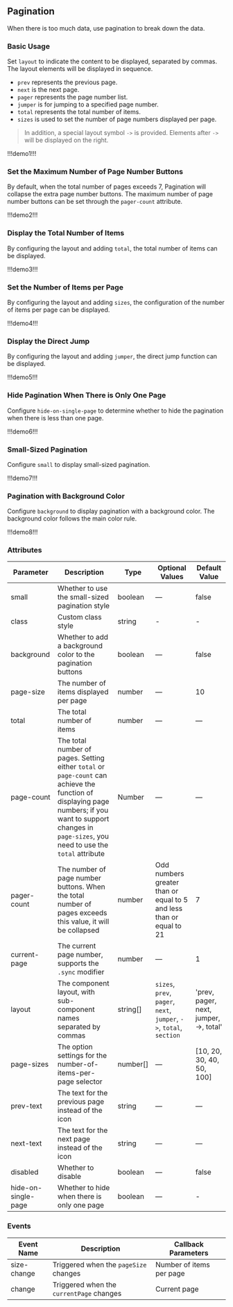 ## Pagination

When there is too much data, use pagination to break down the data.

### Basic Usage

Set `layout` to indicate the content to be displayed, separated by commas. The layout elements will be displayed in sequence.

-   `prev` represents the previous page.
-   `next` is the next page.
-   `pager` represents the page number list.
-   `jumper` is for jumping to a specified page number.
-   `total` represents the total number of items.
-   `sizes` is used to set the number of page numbers displayed per page.

> In addition, a special layout symbol `->` is provided. Elements after `->` will be displayed on the right.

!!!demo1!!!

### Set the Maximum Number of Page Number Buttons

By default, when the total number of pages exceeds 7, Pagination will collapse the extra page number buttons. The maximum number of page number buttons can be set through the `pager-count` attribute.

!!!demo2!!!

### Display the Total Number of Items

By configuring the layout and adding `total`, the total number of items can be displayed.

!!!demo3!!!

### Set the Number of Items per Page

By configuring the layout and adding `sizes`, the configuration of the number of items per page can be displayed.

!!!demo4!!!

### Display the Direct Jump

By configuring the layout and adding `jumper`, the direct jump function can be displayed.

!!!demo5!!!

### Hide Pagination When There is Only One Page

Configure `hide-on-single-page` to determine whether to hide the pagination when there is less than one page.

!!!demo6!!!

### Small-Sized Pagination

Configure `small` to display small-sized pagination.

!!!demo7!!!

### Pagination with Background Color

Configure `background` to display pagination with a background color. The background color follows the main color rule.

!!!demo8!!!

### Attributes

| Parameter           | Description                                                                                                                                                                                                  | Type     | Optional Values                                                      | Default Value                          |
| ------------------- | ------------------------------------------------------------------------------------------------------------------------------------------------------------------------------------------------------------ | -------- | -------------------------------------------------------------------- | -------------------------------------- |
| small               | Whether to use the small-sized pagination style                                                                                                                                                              | boolean  | —                                                                    | false                                  |
| class               | Custom class style                                                                                                                                                                                           | string   | -                                                                    | -                                      |
| background          | Whether to add a background color to the pagination buttons                                                                                                                                                  | boolean  | —                                                                    | false                                  |
| page-size           | The number of items displayed per page                                                                                                                                                                       | number   | —                                                                    | 10                                     |
| total               | The total number of items                                                                                                                                                                                    | number   | —                                                                    | —                                      |
| page-count          | The total number of pages. Setting either `total` or `page-count` can achieve the function of displaying page numbers; if you want to support changes in `page-sizes`, you need to use the `total` attribute | Number   | —                                                                    | —                                      |
| pager-count         | The number of page number buttons. When the total number of pages exceeds this value, it will be collapsed                                                                                                   | number   | Odd numbers greater than or equal to 5 and less than or equal to 21  | 7                                      |
| current-page        | The current page number, supports the `.sync` modifier                                                                                                                                                       | number   | —                                                                    | 1                                      |
| layout              | The component layout, with sub-component names separated by commas                                                                                                                                           | string[] | `sizes`, `prev`, `pager`, `next`, `jumper`, `->`, `total`, `section` | 'prev, pager, next, jumper, ->, total' |
| page-sizes          | The option settings for the number-of-items-per-page selector                                                                                                                                                | number[] | —                                                                    | [10, 20, 30, 40, 50, 100]              |
| prev-text           | The text for the previous page instead of the icon                                                                                                                                                           | string   | —                                                                    | —                                      |
| next-text           | The text for the next page instead of the icon                                                                                                                                                               | string   | —                                                                    | —                                      |
| disabled            | Whether to disable                                                                                                                                                                                           | boolean  | —                                                                    | false                                  |
| hide-on-single-page | Whether to hide when there is only one page                                                                                                                                                                  | boolean  | —                                                                    | -                                      |

### Events

| Event Name  | Description                              | Callback Parameters      |
| ----------- | ---------------------------------------- | ------------------------ |
| size-change | Triggered when the `pageSize` changes    | Number of items per page |
| change      | Triggered when the `currentPage` changes | Current page             |
